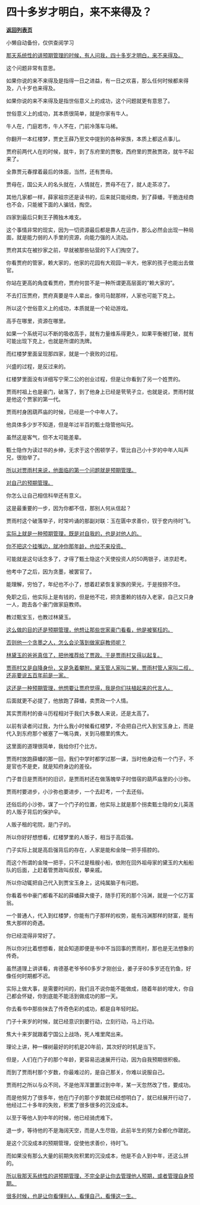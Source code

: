 # 四十多岁才明白，来不来得及？

[**返回列表页**](/gzh/记忆承载)

小懒自动备份，仅供查阅学习

[那天系统性的讲预期管理的时候，有人问我，四十多岁才明白，来不来得及。](https://mp.weixin.qq.com/s?__biz=MzkwMzQ1MzczOQ==&mid=2247484225&idx=1&sn=09da463d3f35fac98e19c7419a6611ee&scene=21#wechat_redirect)

这个问题非常有意思。  

如果你说的来不来得及是指得一日之进益，有一日之欢喜，那么任何时候都来得及，八十岁也来得及。

如果你说的来不来得及是指世俗意义上的成功，这个问题就更有意思了。  

世俗意义上的成功，其本质很简单，就是你家有牛人。

牛人在，门庭若市，牛人不在，门前冷落车马稀。  

你翻开一本红楼梦，贾史王薛乃至文中提到的各种家族，本质上都这点事儿。  

贾府前两代人在的时候，就牛，到了东府里的贾敬，西府里的贾赦贾政，就牛不起来了。

全靠贾元春撑着最后的体面，当然，还有贾母。

贾母在，国公夫人的名头就在，人情就在，贾母不在了，就人走茶凉了。

其他几家都一样，薛家祖宗还是读书的，后来就只能经商，到了薛蟠，干脆连经商也不会，只能被下面的人骗钱，掏空。  

四家到最后只剩王子腾独木难支。  

这个事情非常的现实，因为一切资源最后都是靠人在运作，那么必然会出现一种局面，就是能力弱的人手里的资源，向能力强的人流动。

贾府其实在被抄家之前，早就被那些钻营的下人们掏空了。  

你看贾府的管家，赖大家的，他家的花园有大观园一半大，他家的孩子也能出去做官。  

你站在更高的角度看贾府，贾府何尝不是一种所谓更高层面的“赖大家的”。  

不去打压贾府，贾府真要是牛人辈出，像司马懿那样，人家也可能下克上。  

所以这个世俗意义上的成功，本质就是一个轮动游戏。  

高手在哪里，资源在哪里。

如果一个系统可以不断的吸收高手，就有力量维系得更久，如果平衡被打破，就有可能出现下克上，也就是所谓的洗牌。

而红楼梦里面呈现那四家，就是一个衰败的过程。  

兴盛的过程，是反过来的。  

红楼梦里面没有详细写宁荣二公的创业过程，但是让你看到了另一个姓贾的。

贾雨村祖上也是豪门，破落了，到了他身上已经是茕茕孑立，也就是说，贾雨村就是他这个贾家的第一代。  

贾雨村身困葫芦庙的时候，已经是一个中年人了。

他具体多少岁不知道，但是年过半百的甄士隐管他叫兄。

虽然这是客气，但不太可能差辈。  

甄士隐作为读过书的乡绅，无求于这个困顿学子，管比自己小十岁的中年人叫声兄，很抬举了。  

[所以对贾雨村来说，他面临的第一个问题就是预期管理。](https://mp.weixin.qq.com/s?__biz=MzkwMzQ1MzczOQ==&mid=2247484225&idx=1&sn=09da463d3f35fac98e19c7419a6611ee&scene=21#wechat_redirect)

[对自己的预期管理。](https://mp.weixin.qq.com/s?__biz=MzkwMzQ1MzczOQ==&mid=2247484225&idx=1&sn=09da463d3f35fac98e19c7419a6611ee&scene=21#wechat_redirect)

你怎么让自己相信科举还有意义。  

这是最重要的一步，因为你都不信，那别人何从信起？  

贾雨村这个破落举子，时常吟诵的那副对联：玉在匮中求善价，钗于奁内待时飞。

[实际上就是一种预期管理，既是对自我的，也是对他人的。](https://mp.weixin.qq.com/s?__biz=MzkwMzQ1MzczOQ==&mid=2247484225&idx=1&sn=09da463d3f35fac98e19c7419a6611ee&scene=21#wechat_redirect)

[你不把这个挂嘴边，就冲你那年龄，也拉不来投资。](https://mp.weixin.qq.com/s?__biz=MzkwMzQ1MzczOQ==&mid=2247484225&idx=1&sn=09da463d3f35fac98e19c7419a6611ee&scene=21#wechat_redirect)  

可能就是这句话念多了，才得了甄士隐这个天使投资人的50两银子，进京赶考。

他考中了之后，因为贪墨，被罢官了。  

能理解，穷怕了，年纪也不小了，想着赶紧恢复家族的荣光，于是按捺不住。

免职之后，他实际上是有钱的，但是他不花，把贪墨赖的钱存入老家，自己又只身一人，跑去各个豪门做家庭教师。

教过甄宝玉，也教过林黛玉。

[这么做的目的还是预期管理，他想让那些世家豪门看看，他是被冤枉的。  
](https://mp.weixin.qq.com/s?__biz=MzkwMzQ1MzczOQ==&mid=2247484225&idx=1&sn=09da463d3f35fac98e19c7419a6611ee&scene=21#wechat_redirect)

[否则他一个贪墨之人，怎么会沦落到做家庭教师呢？  
](https://mp.weixin.qq.com/s?__biz=MzkwMzQ1MzczOQ==&mid=2247484225&idx=1&sn=09da463d3f35fac98e19c7419a6611ee&scene=21#wechat_redirect)

[林黛玉的爸爸真信了，把他推荐给了贾政。于是贾雨村又得以起复。  
](https://mp.weixin.qq.com/s?__biz=MzkwMzQ1MzczOQ==&mid=2247484225&idx=1&sn=09da463d3f35fac98e19c7419a6611ee&scene=21#wechat_redirect)

[贾雨村又是自降身份，又是急着攀附，黛玉管人家叫二舅，贾雨村管人家叫二叔，还非要说五百年前是一家。](https://mp.weixin.qq.com/s?__biz=MzkwMzQ1MzczOQ==&mid=2247484225&idx=1&sn=09da463d3f35fac98e19c7419a6611ee&scene=21#wechat_redirect)

[这还是一种预期管理，他想要让贾府觉得，我是你们扶植起来的代言人。](https://mp.weixin.qq.com/s?__biz=MzkwMzQ1MzczOQ==&mid=2247484225&idx=1&sn=09da463d3f35fac98e19c7419a6611ee&scene=21#wechat_redirect)  

后面就更不必提了，他放跑了薛蟠，卖贾政一个人情。  

其实贾雨村的奋斗历程相对于我们大多数人来说，还是太高了。

以前有读者问过我，为什么我小时候看红楼梦，不会把自己代入到宝玉身上，而是代入到东府那个被塞了一嘴马粪，关到马棚里的焦大。  

这里面的道理很简单，我给你打个比方。  

贾雨村放跑薛蟠的那一回，我们中学时都学过那一课，当时他身边有一个门子，不是官也不是吏，就是知府身边的差役。

门子昔日是贾雨村的旧识，是贾雨村还在做落魄举子时借宿的葫芦庙里的小沙弥。

贾雨村要进步，小沙弥也要进步，一个去赶考，一个去还俗。  

还俗后的小沙弥，谋了一个门子的位置，他实际上就是那个拐卖甄士隐的女儿英莲的人贩子背后的保护伞。

人贩子租的宅院，是门子的。

所以你好好想想看，红楼梦里的人贩子，相当于高启强。  

门子实际上就是高启强背后的存在，人家是能和金陵一把手搭腔的。

而这个所谓的金陵一把手，只不过是租艘小船，依附在回外祖母家的黛玉的大船船队的后面，上赶着管贾政叫叔叔，攀亲戚。  

所以你动辄把自己代入到贾宝玉身上，这纯属脑子有问题。  

你看着书中豪门都看不起的薛蟠薛大傻子，随手打死的那个冯渊，就是一个亿万富翁。

一个普通人，代入到红楼梦，你能有门子那样的权势，能有冯渊那样的财富，能有焦大那样的奇遇。

你已经混得非常好了。

所以你对比着想想看，就会知道即便是书中不当回事的贾雨村，那也是无法想象的传奇。  

虽然道理上讲讲看，肯德基老爷爷60多岁才刚创业，姜子牙80多岁还在钓鱼，好像任何时期都不迟。

实际上做大事，是需要时间的，我们且不说你能不能做成，随着年龄的增大，你自己都会怀疑，你到底能不能活到做成功的那一天。  

你去看书中那些抹去了传奇色彩的成功，都是自年轻时起。  

门子十来岁的时候，就已经意识到要行动，立刻行动，马上行动。

焦大十来岁就跟着宁国公上战场，死人堆里爬出来。  

理论上讲，种一棵树最好的时机是20年前，其次好的时机是当下。  

但是，人们在门子的那个年龄，更容易迅速展开行动，因为自我预期很积极。  

而到了贾雨村那个岁数，你最难过的，是自己那关，你难以说服自己。  

贾雨村之所以与众不同，不是他浑浑噩噩过到中年，某一天忽然改了性，要成功。  

而是他努力了很多年，他在门子的那个岁数就已经想明白了，就已经展开行动了，他经过二十多年的失败，积累了很多很多的沉没成本。

以至于等他人到中年的时候，他已经骑虎难下。  

退一步，等待他的不是海阔天空，而是人生尽毁，此前半生的努力全都化作蹉跎。  

是这个沉没成本的预期管理，促使他求善价，待时飞。

而如果没有那么大量的前期失败积累的沉没成本，他是不会人到中年，还这么拼的。  

[所以我那天系统性的讲预期管理，不完全是让你去管理他人预期，或者管理自身预期。  
](https://mp.weixin.qq.com/s?__biz=MzkwMzQ1MzczOQ==&mid=2247484225&idx=1&sn=09da463d3f35fac98e19c7419a6611ee&scene=21#wechat_redirect)

[很多时候，也是让你看懂别人，看懂自己，看懂这一生。](https://mp.weixin.qq.com/s?__biz=MzkwMzQ1MzczOQ==&mid=2247484225&idx=1&sn=09da463d3f35fac98e19c7419a6611ee&scene=21#wechat_redirect)

